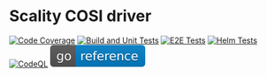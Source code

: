 # Scality COSI driver

[![Code Coverage](https://codecov.io/gh/scality/cosi-driver/graph/badge.svg?token=NzR3F2ztDv)](https://codecov.io/gh/scality/cosi-driver)
[![Build and Unit Tests](https://github.com/scality/cosi-driver/actions/workflows/ci-build-and-unit-tests.yml/badge.svg)](https://github.com/scality/cosi-driver/actions/workflows/ci-build-and-unit-tests.yml)
[![E2E Tests](https://github.com/scality/cosi-driver/actions/workflows/ci-e2e-tests.yml/badge.svg)](https://github.com/scality/cosi-driver/actions/workflows/ci-e2e-tests.yml)
[![Helm Tests](https://github.com/scality/cosi-driver/actions/workflows/ci-smoke-tests.yml/badge.svg)](https://github.com/scality/cosi-driver/actions/workflows/ci-smoke-tests.yml)
[![CodeQL](https://github.com/scality/cosi-driver/actions/workflows/github-code-scanning/codeql/badge.svg)](https://github.com/scality/cosi-driver/actions/workflows/github-code-scanning/codeql)
[![Go Reference](.github/images/godoc.svg)](https://pkg.go.dev/github.com/scality/cosi-driver)
